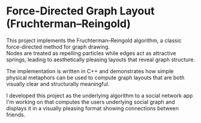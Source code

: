 # Force-Directed Graph Layout (Fruchterman–Reingold)

This project implements the Fruchterman–Reingold algorithm, a classic force-directed method for graph drawing.  
Nodes are treated as repelling particles while edges act as attractive springs, leading to aesthetically pleasing layouts that reveal graph structure.  

The implementation is written in C++ and demonstrates how simple physical metaphors can be used to compute graph layouts that are both visually clear and structurally meaningful.

I developed this project as the underlying algorithm to a social network app I'm working on that computes the users underlying social graph and displays it in a visually pleasing format showing connections between friends. 
